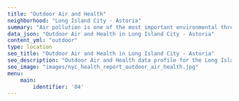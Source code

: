 ```yaml
---
title: "Outdoor Air and Health"
neighborhood: "Long Island City - Astoria"
summary: "Air pollution is one of the most important environmental threats to urban populations and while all people are exposed, pollutant emissions, levels of exposure, and population vulnerability vary across neighborhoods. Exposures to common air pollutants have been linked to respiratory and cardiovascular diseases, cancers, and premature deaths."
data_json: "Outdoor Air and Health in Long Island City - Astoria"
content_yml: "outdoor"
type: location
seo_title: "Outdoor Air and Health in Long Island City - Astoria"
seo_description: "Outdoor Air and Health data profile for the Long Island City - Astoria neighborhood of NYC."
seo_image: "images/nyc_health_report_outdoor_air_health.jpg"
menu:
    main:
        identifier: '04'
---
```

